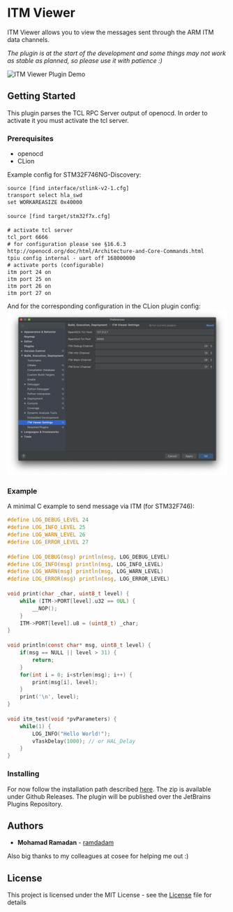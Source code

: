 # ITM Viewer

ITM Viewer allows you to view the messages sent through the ARM ITM data channels.

*The plugin is at the start of the development and some things may not work as stable as planned, so please use it with patience :)*

![ITM Viewer Plugin Demo](./doc/demo.gif)

## Getting Started
This plugin parses the TCL RPC Server output of openocd. In order to activate it you must activate the tcl server.
### Prerequisites
* openocd
* CLion

Example config for STM32F746NG-Discovery:
```
source [find interface/stlink-v2-1.cfg]
transport select hla_swd
set WORKAREASIZE 0x40000

source [find target/stm32f7x.cfg]

# activate tcl server
tcl_port 6666
# for configuration please see §16.6.3 http://openocd.org/doc/html/Architecture-and-Core-Commands.html 
tpiu config internal - uart off 168000000
# activate ports (configurable)
itm port 24 on
itm port 25 on
itm port 26 on
itm port 27 on
```
And for the corresponding configuration in the CLion plugin config:
![ITM Viewer Plugin Configuration](./doc/itm_viewer_settings.png)

### Example 
A minimal C example to send message via ITM (for STM32F746):
```c
#define LOG_DEBUG_LEVEL 24
#define LOG_INFO_LEVEL 25
#define LOG_WARN_LEVEL 26
#define LOG_ERROR_LEVEL 27

#define LOG_DEBUG(msg) println(msg, LOG_DEBUG_LEVEL)
#define LOG_INFO(msg) println(msg, LOG_INFO_LEVEL)
#define LOG_WARN(msg) println(msg, LOG_WARN_LEVEL)
#define LOG_ERROR(msg) println(msg, LOG_ERROR_LEVEL)

void print(char _char, uint8_t level) {
    while (ITM->PORT[level].u32 == 0UL) {
        __NOP();
    }
    ITM->PORT[level].u8 = (uint8_t) _char;
}

void println(const char* msg, uint8_t level) {
    if(msg == NULL || level > 31) {
        return;
    }
    for(int i = 0; i<strlen(msg); i++) {
        print(msg[i], level);
    }
    print('\n', level);
}

void itm_test(void *pvParameters) {
    while(1) {
        LOG_INFO("Hello World!");
        vTaskDelay(1000); // or HAL_Delay
    }
}
```

### Installing
For now follow the installation path described [here](https://www.jetbrains.com/help/idea/managing-plugins.html#install_plugin_from_disk).
The zip is available under Github Releases. The plugin will be published over the JetBrains Plugins Repository.

## Authors

* **Mohamad Ramadan** - [ramdadam](https://github.com/ramdadam)

Also big thanks to my colleagues at cosee for helping me out :) 

## License

This project is licensed under the MIT License - see the [License](License) file for details
